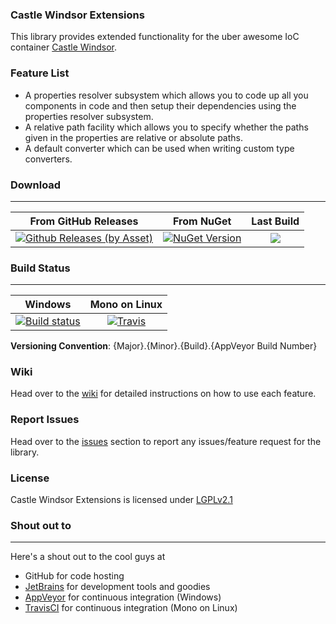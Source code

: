 ### Castle Windsor Extensions 
This library provides extended functionality for the uber awesome IoC container [Castle Windsor](http://www.castleproject.org/).

### Feature List
* A properties resolver subsystem which allows you to code up all you components in code and then setup their dependencies using the properties resolver subsystem.
* A relative path facility which allows you to specify whether the paths given in the properties are relative or absolute paths.
* A default converter which can be used when writing custom type converters.

### Download
---
From GitHub Releases | From NuGet | Last Build
:-----------: | :------------: | :------------:
[![Github Releases (by Asset)](https://img.shields.io/github/downloads/monemihir/castle-windsor-extensions/latest/v2.2.0.11.zip.svg?maxAge=2592000)](https://github.com/monemihir/castle-windsor-extensions/releases/download/CastleWindsorExtensions_2-2-0_2016-05-21/v2.2.0.11.zip) | [![NuGet Version](https://img.shields.io/nuget/v/Castle.Windsor.Extensions.svg)](https://www.nuget.org/packages/Castle.Windsor.Extensions/) | [![](https://img.shields.io/badge/last%20build%20artifact-Castle.Windsor.Extensions.zip-blue.svg)](https://ci.appveyor.com/project/monemihir/castle-windsor-extensions/build/artifacts)

### Build Status
---
Windows | Mono on Linux
:-----: | :------------:
| [![Build status](https://ci.appveyor.com/api/projects/status/45imn6c86e3bv54a?svg=true)](https://ci.appveyor.com/project/monemihir/castle-windsor-extensions) | [![Travis](https://travis-ci.org/monemihir/castle-windsor-extensions.svg?branch=master)](https://travis-ci.org/monemihir/castle-windsor-extensions) |

**Versioning Convention**: {Major}.{Minor}.{Build}.{AppVeyor Build Number}

### Wiki
Head over to the [wiki](https://github.com/monemihir/castle-windsor-extensions/wiki) for detailed instructions on how to use each feature.

### Report Issues
Head over to the [issues](https://github.com/monemihir/castle-windsor-extensions/issues) section to report any issues/feature request for the library.

### License
Castle Windsor Extensions is licensed under [LGPLv2.1](https://raw.githubusercontent.com/monemihir/castle-windsor-extensions/master/LICENSE)

### Shout out to
---
Here's a shout out to the cool guys at
* GitHub for code hosting
* [JetBrains](https://www.jetbrains.com) for development tools and goodies
* [AppVeyor](https://www.appveyor.com) for continuous integration (Windows)
* [TravisCI](https://travic-ci.org) for continuous integration (Mono on Linux)
